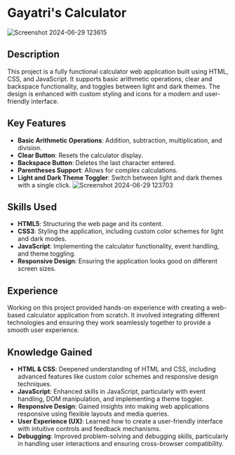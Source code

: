 # Gayatri's Calculator

![Screenshot 2024-06-29 123615](https://github.com/GayatriPisya/Calculator/assets/157793060/61dbd85b-de5a-4f4d-8f07-b876f2eeed74)



## Description

This project is a fully functional calculator web application built using HTML, CSS, and JavaScript. It supports basic arithmetic operations, clear and backspace functionality, and toggles between light and dark themes. The design is enhanced with custom styling and icons for a modern and user-friendly interface.

## Key Features

- **Basic Arithmetic Operations**: Addition, subtraction, multiplication, and division.
- **Clear Button**: Resets the calculator display.
- **Backspace Button**: Deletes the last character entered.
- **Parentheses Support**: Allows for complex calculations.
- **Light and Dark Theme Toggler**: Switch between light and dark themes with a single click.
  ![Screenshot 2024-06-29 123703](https://github.com/GayatriPisya/Calculator/assets/157793060/79d5c328-9a7b-4579-a205-68cd962f85c2)

## Skills Used

- **HTML5**: Structuring the web page and its content.
- **CSS3**: Styling the application, including custom color schemes for light and dark modes.
- **JavaScript**: Implementing the calculator functionality, event handling, and theme toggling.
- **Responsive Design**: Ensuring the application looks good on different screen sizes.

## Experience

Working on this project provided hands-on experience with creating a web-based calculator application from scratch. It involved integrating different technologies and ensuring they work seamlessly together to provide a smooth user experience.

## Knowledge Gained

- **HTML & CSS**: Deepened understanding of HTML and CSS, including advanced features like custom color schemes and responsive design techniques.
- **JavaScript**: Enhanced skills in JavaScript, particularly with event handling, DOM manipulation, and implementing a theme toggler.
- **Responsive Design**: Gained insights into making web applications responsive using flexible layouts and media queries.
- **User Experience (UX)**: Learned how to create a user-friendly interface with intuitive controls and feedback mechanisms.
- **Debugging**: Improved problem-solving and debugging skills, particularly in handling user interactions and ensuring cross-browser compatibility.

